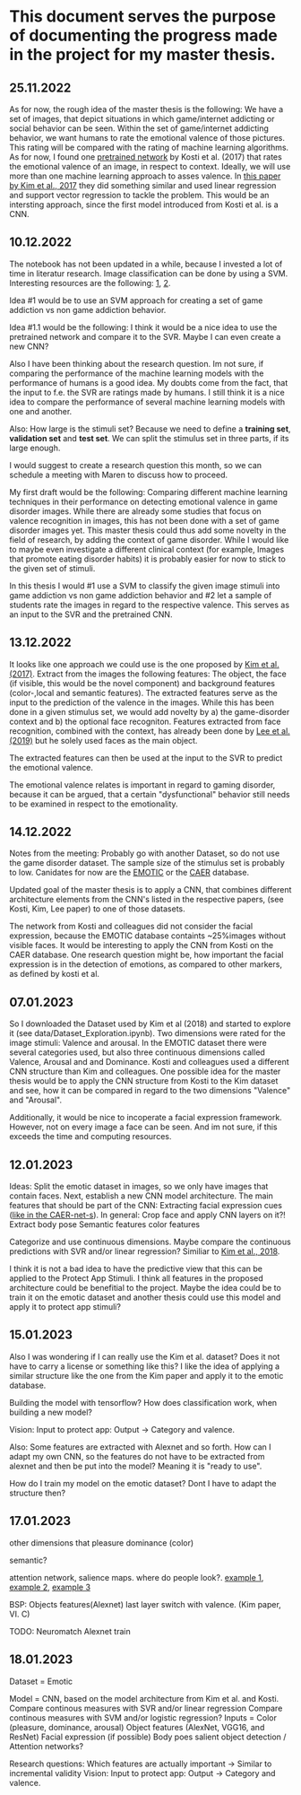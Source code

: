 # This document serves the purpose of documenting the progress made in the project for my master thesis.

## 25.11.2022
As for now, the rough idea of the master thesis is the following:
We have a set of images, that depict situations in which game/internet addicting or social behavior can be seen. Within the set of game/internet addicting behavior, we want humans to rate the emotional valence of those pictures. This rating will be compared with the rating of machine learning algorithms. As for now, I found one [pretrained network](https://github.com/rkosti/emotic) by Kosti et al. (2017) that rates the emotional valence of an image, in respect to context. Ideally, we will use more than one machine learning approach to asses valence. In [this paper by Kim et al., 2017](https://arxiv.org/pdf/1705.07543.pdf) they did something similar and used linear regression and support vector regression to tackle the problem. This would be an intersting approach, since the first model introduced from Kosti et al. is a CNN. 

## 10.12.2022
The notebook has not been updated in a while, because I invested a lot of time in literatur research. Image classification can be done by using a SVM. Interesting resources are the following: [1](https://medium.com/analytics-vidhya/image-classification-using-machine-learning-support-vector-machine-svm-dc7a0ec92e01), [2](https://nikolasent.github.io/classifier/2017/08/01/Image-classification-using-SVM.html). 

Idea #1 would be to use an SVM approach for creating a set of game addiction vs non game addiction behavior.

Idea #1.1 would be the following:
I think it would be a nice idea to use the pretrained network and compare it to the SVR. Maybe I can even create a new CNN? 

Also I have been thinking about the research question. Im not sure, if comparing the performance of the machine learning models with the performance of humans is a good idea. My doubts come from the fact, that the input to f.e. the SVR are ratings made by humans. I still think it is a nice idea to compare the performance of several machine learning models with one and another. 

Also:
How large is the stimuli set? Because we need to define a **training set**, **validation set** and **test set**. We can split the stimulus set in three parts, if its large enough.

I would suggest to create a research question this month, so we can schedule a meeting with Maren to discuss how to proceed.

My first draft would be the following: Comparing different machine learning techniques in their performance on detecting emotional valence in game disorder images.
While there are already some studies that focus on valence recognition in images, this has not been done with a set of game disorder images yet. This master thesis could thus add some novelty in the field of research, by adding the context of game disorder. While I would like to maybe even investigate a different clinical context (for example, Images that promote eating disorder habits) it is probably easier for now to stick to the given set of stimuli.

In this thesis I would #1 use a SVM to classify the given image stimuli into game addiction vs non game addiction behavior and #2 let a sample of students rate the images in regard to the respective valence. This serves as an input to the SVR and the pretrained CNN.

## 13.12.2022
It looks like one approach we could use is the one proposed by [Kim et al. (2017)](https://arxiv.org/pdf/1705.07543.pdf).
Extract from the images the following features:
The object, the face (if visible, this would be the novel component) and background features (color-,local and semantic features). The extracted features serve as the input to the prediction of the valence in the images. 
While this has been done in a given stimulus set, we would add novelty by a) the game-disorder context and b) the optional face recogniton. 
Features extracted from face recognition, combined with the context, has already been done by [Lee et al. (2019)](https://openaccess.thecvf.com/content_ICCV_2019/papers/Lee_Context-Aware_Emotion_Recognition_Networks_ICCV_2019_paper.pdf) but he solely used faces as the main object.

The extracted features can then be used at the input to the SVR to predict the emotional valence.

The emotional valence relates is important in regard to gaming disorder, because it can be argued, that a certain "dysfunctional" behavior still needs to be examined in respect to the emotionality. 

## 14.12.2022
Notes from the meeting:
Probably go with another Dataset, so do not use the game disorder dataset. The sample size of the stimulus set is probably to low. 
Canidates for now are the [EMOTIC](http://sunai.uoc.edu/emotic/) or the [CAER](https://caer-dataset.github.io/download.html) database.

Updated goal of the master thesis is to apply a CNN, that combines different architecture elements from the CNN's listed in the respective papers, (see Kosti, Kim, Lee paper) to one of those datasets.

The network from Kosti and colleagues did not consider the facial expression, because the EMOTIC database containts ~25%images without visible faces. It would be interesting to apply the CNN from Kosti on the CAER database. One research question might be, how important the facial expression is in the detection of emotions, as compared to other markers, as defined by kosti et al.

## 07.01.2023
So I downloaded the Dataset used by Kim et al (2018) and started to explore it (see data/Dataset_Exploration.ipynb).
Two dimensions were rated for the image stimuli: Valence and arousal. In the EMOTIC dataset there were several categories used, but also three continuous dimensions called Valence, Arousal and and Dominance. Kosti and colleagues used a different CNN structure than Kim and colleagues. One possible idea for the master thesis would be to apply the CNN structure from Kosti to the Kim dataset and see, how it can be compared in regard to the two dimensions "Valence" and "Arousal".

Additionally, it would be nice to incoperate a facial expression framework. However, not on every image a face can be seen. And im not sure, if this exceeds the time and computing resources.

## 12.01.2023
Ideas:
Split the emotic dataset in images, so we only have images that contain faces.
Next, establish a new CNN model architecture. 
The main features that should be part of the CNN: 
Extracting facial expression cues ([like in the CAER-net-s](https://caer-dataset.github.io/file/JiyoungLee_iccv2019_CAER-Net.pdf)). In general: Crop face and apply CNN layers on it?!
Extract body pose
Semantic features
color features

Categorize and use continuous dimensions.
Maybe compare the continuous predictions with SVR and/or linear regression? Similiar to [Kim et al., 2018](https://arxiv.org/pdf/1705.07543.pdf).

I think it is not a bad idea to have the predictive view that this can be applied to the Protect App Stimuli. I think all features in the proposed architecture could be benefitial to the project. Maybe the idea could be to train it on the emotic dataset and another thesis could use this model and apply it to protect app stimuli?

## 15.01.2023
Also I was wondering if I can really use the Kim et al. dataset? Does it not have to carry a license or something like this?
I like the idea of applying a similar structure like the one from the Kim paper and apply it to the emotic database.

Building the model with tensorflow? 
How does classification work, when building a new model?

Vision: Input to protect app: Output -> Category and valence.

Also: Some features are extracted with Alexnet and so forth. How can I adapt my own CNN, so the features do not have to be extracted from alexnet and then be put into the model? Meaning it is "ready to use".

How do I train my model on the emotic dataset? Dont I have to adapt the structure then?

## 17.01.2023
other dimensions that pleasure dominance (color)

semantic?

attention network, salience maps. where do people look?. [example 1](https://sci-hub.se/10.1109/tmm.2018.2830098),
[example 2](https://arxiv.org/pdf/1904.09146.pdf%C2%A0%E8%8B%A5%E6%9C%89%E4%B8%AA%E4%BA%BA%E8%AF%AF%E5%8C%BA%E5%8F%8A%E7%BF%BB%E8%AF%91%E9%94%99%E8%AF%AF%EF%BC%8C%E6%81%B3%E8%AF%B7%E5%8F%8A%E6%97%B6%E8%AF%84%E8%AE%BA%E6%8C%87%E6%AD%A3%E3%80%82),
[example 3](http://wrap.warwick.ac.uk/123588/1/WRAP-deep-salient-object-detection-contextual-guidance-Han-2019.pdf)

BSP:
Objects features(Alexnet) last layer switch with valence. (Kim paper, VI. C)

TODO:
Neuromatch
Alexnet train

## 18.01.2023
Dataset = Emotic

Model = CNN, based on the model architecture from Kim et al. and Kosti.
    Compare continous measures with SVR and/or linear regression
    Compare continous measures with SVM and/or logistic regression?
Inputs = 
    Color (pleasure, dominance, arousal)
    Object features (AlexNet, VGG16, and ResNet)
    Facial expression (if possible)
    Body poes
    salient object detection / Attention networks?


Research questions:
    Which features are actually important -> Similar to incremental validity
    Vision: Input to protect app: Output -> Category and valence.



